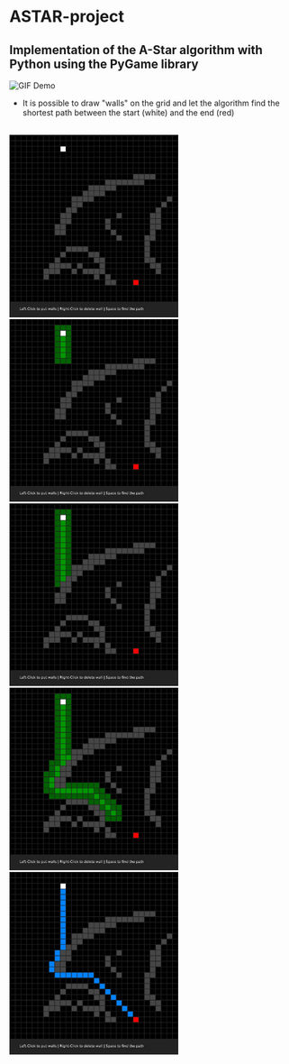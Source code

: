 # ASTAR-project
## Implementation of the A-Star algorithm with Python using the PyGame library

![GIF Demo](https://raw.github.com/arthurbabin/ASTAR-project/main/astar.gif)

- It is possible to draw "walls" on the grid and let the algorithm find the shortest path between the start (white) and the end (red)

<br>
<img src="https://github.com/arthurbabin/ASTAR-project/blob/main/Screenshots/screenshot670.jpg?raw=true" width="300" height="324"/>
<img src="https://github.com/arthurbabin/ASTAR-project/blob/main/Screenshots/screenshot700.jpg?raw=true" width="300" height="324"/>
<img src="https://github.com/arthurbabin/ASTAR-project/blob/main/Screenshots/screenshot720.jpg?raw=true" width="300" height="324"/>
<img src="https://github.com/arthurbabin/ASTAR-project/blob/main/Screenshots/screenshot770.jpg?raw=true" width="300" height="324"/>
<img src="https://github.com/arthurbabin/ASTAR-project/blob/main/Screenshots/screenshot870.jpg?raw=true" width="300" height="324"/>
